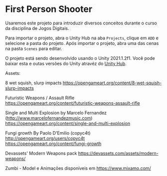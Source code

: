 # First Person Shooter

Usaremos este projeto para introduzir diversos conceitos  durante o curso da disciplina de Jogos Digitais.

Para importar o projeto, abra o Unity Hub na aba `Projects`, clique em `ADD` e selecione a pasta do projeto. Após importar o projeto, abra uma das cenas na pasta `Scenes` para editar.

O projeto está sendo desenvolvido usando o Unity 2021.1.2f1. Você pode baixar esta e outas versões do Unity atravéz do [Unity Hub](https://store.unity.com/pt/download "Unity Hub").

Assets:

8 wet squish, slurp impacts
https://opengameart.org/content/8-wet-squish-slurp-impacts

Futuristic Weapons / Assault Rifle
https://opengameart.org/content/futuristic-weapons-assault-rifle

Single and Multi Explosion by Marcelo Fernandez (http://www.marcelofernandezmusic.com)
https://opengameart.org/content/single-and-multi-explosion

Fungi growth By Paolo D'Emilio (copyc4t) http://opengameart.org/users/copyc4t
https://opengameart.org/content/fungi-growth

Devassets' Modern Weapons pack
https://devassets.com/assets/modern-weapons/

Zumbi - Model e Animações disponíveis em
https://www.mixamo.com/